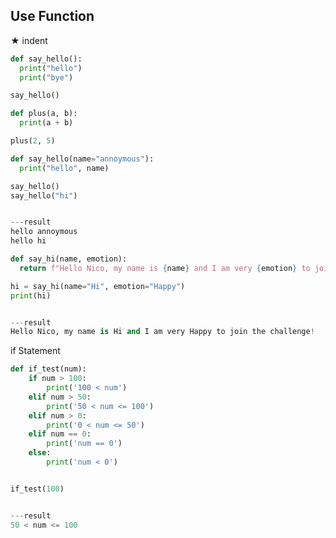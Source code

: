 
Use Function
-----
★ indent      
~~~~~~Python
def say_hello():
  print("hello")
  print("bye")

say_hello()
~~~~~~

~~~~~~Python
def plus(a, b):
  print(a + b)

plus(2, 5)
~~~~~~

~~~~~~Python
def say_hello(name="annoymous"):
  print("hello", name)

say_hello()
say_hello("hi")


---result
hello annoymous
hello hi
~~~~~~

~~~~Python
def say_hi(name, emotion):
  return f"Hello Nico, my name is {name} and I am very {emotion} to join the challenge!"

hi = say_hi(name="Hi", emotion="Happy")
print(hi)


---result
Hello Nico, my name is Hi and I am very Happy to join the challenge!
~~~~

if Statement

~~~Python
def if_test(num):
    if num > 100:
        print('100 < num')
    elif num > 50:
        print('50 < num <= 100')
    elif num > 0:
        print('0 < num <= 50')
    elif num == 0:
        print('num == 0')
    else:
        print('num < 0')


if_test(100)


---result
50 < num <= 100
~~~
